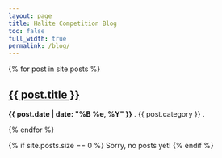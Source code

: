 ```yaml
---
layout: page
title: Halite Competition Blog
toc: false
full_width: true
permalink: /blog/
---
```


{% for post in site.posts %}	
<h2><a href="{{ post.url }}">{{ post.title }}</a></h2>

<p>
<strong>{{ post.date | date: "%B %e, %Y" }}</strong> . {{ post.category }} . 
<a href="{{ post.url }}"></a></p>
{% endfor %}	

{% if site.posts.size == 0 %}
Sorry, no posts yet!
{% endif %}